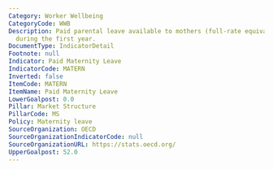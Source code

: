 ```yaml
---
Category: Worker Wellbeing
CategoryCode: WWB
Description: Paid parental leave available to mothers (full-rate equivalent) in weeks
  during the first year.
DocumentType: IndicatorDetail
Footnote: null
Indicator: Paid Maternity Leave
IndicatorCode: MATERN
Inverted: false
ItemCode: MATERN
ItemName: Paid Maternity Leave
LowerGoalpost: 0.0
Pillar: Market Structure
PillarCode: MS
Policy: Maternity leave
SourceOrganization: OECD
SourceOrganizationIndicatorCode: null
SourceOrganizationURL: https://stats.oecd.org/
UpperGoalpost: 52.0
---
```


